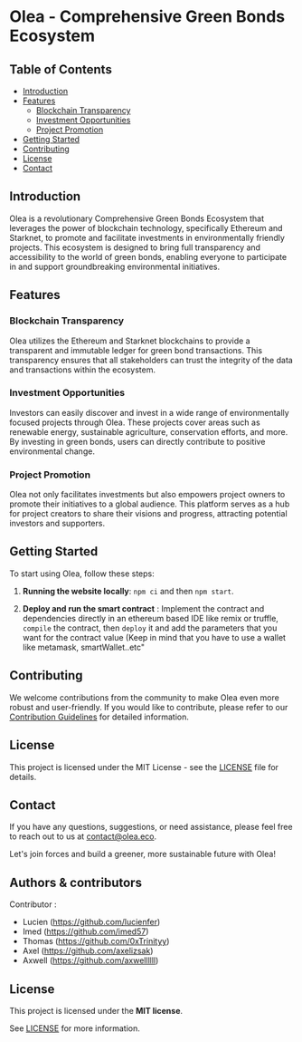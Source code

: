 # Olea - Comprehensive Green Bonds Ecosystem

## Table of Contents

- [Introduction](#introduction)
- [Features](#features)
  - [Blockchain Transparency](#blockchain-transparency)
  - [Investment Opportunities](#investment-opportunities)
  - [Project Promotion](#project-promotion)
- [Getting Started](#getting-started)
- [Contributing](#contributing)
- [License](#license)
- [Contact](#contact)

## Introduction

Olea is a revolutionary Comprehensive Green Bonds Ecosystem that leverages the power of blockchain technology, specifically Ethereum and Starknet, to promote and facilitate investments in environmentally friendly projects. This ecosystem is designed to bring full transparency and accessibility to the world of green bonds, enabling everyone to participate in and support groundbreaking environmental initiatives.

## Features

### Blockchain Transparency

Olea utilizes the Ethereum and Starknet blockchains to provide a transparent and immutable ledger for green bond transactions. This transparency ensures that all stakeholders can trust the integrity of the data and transactions within the ecosystem.

### Investment Opportunities

Investors can easily discover and invest in a wide range of environmentally focused projects through Olea. These projects cover areas such as renewable energy, sustainable agriculture, conservation efforts, and more. By investing in green bonds, users can directly contribute to positive environmental change.

### Project Promotion

Olea not only facilitates investments but also empowers project owners to promote their initiatives to a global audience. This platform serves as a hub for project creators to share their visions and progress, attracting potential investors and supporters.

## Getting Started

To start using Olea, follow these steps:

1. **Running the website locally**: ```npm ci``` and then ```npm start```.
  
2. **Deploy and run the smart contract** : Implement the contract and dependencies directly in an ethereum based IDE like remix or truffle, ```compile```
the contract, then ```deploy``` it and add the parameters that you want for the contract value (Keep in mind that you have to use a wallet like metamask, smartWallet..etc"

## Contributing

We welcome contributions from the community to make Olea even more robust and user-friendly. 
If you would like to contribute, please refer to our [Contribution Guidelines](CONTRIBUTING.md) for detailed information.

## License

This project is licensed under the MIT License - see the [LICENSE](LICENSE) file for details.

## Contact

If you have any questions, suggestions, or need assistance, please feel free to reach out to us at [contact@olea.eco](mailto:contact@olea.eco).

Let's join forces and build a greener, more sustainable future with Olea!


## Authors & contributors

Contributor :
  - Lucien (https://github.com/lucienfer)
  - Imed (https://github.com/imed57)
  - Thomas (https://github.com/0xTrinityy)
  - Axel (https://github.com/axelizsak)
  - Axwell (https://github.com/axwellllll)

## License

This project is licensed under the **MIT license**.

See [LICENSE](LICENSE) for more information.
